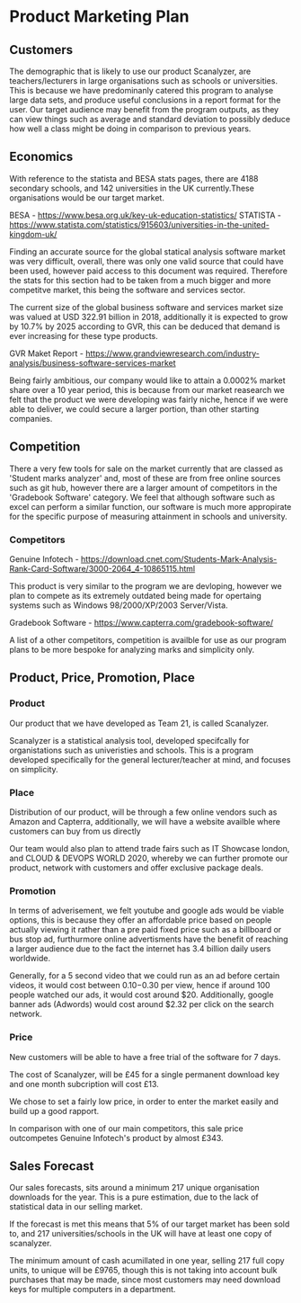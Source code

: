 # Product Marketing Plan


## Customers

The demographic that is likely to use our product Scanalyzer, are teachers/lecturers in large organisations such as schools or universities. 
This is because we have predominanly catered this program to analyse large data sets, and produce useful conclusions in a report format for the user.
Our target audience may benefit from the program outputs, as they can view things such as average and standard deviation to possibly deduce how well a class might be doing in
comparison to previous years.

## Economics

With reference to the statista and BESA stats pages, there are 4188 secondary schools, and 142 universities in the UK currently.These organisations 
would be our target market.

BESA - https://www.besa.org.uk/key-uk-education-statistics/
STATISTA - https://www.statista.com/statistics/915603/universities-in-the-united-kingdom-uk/

Finding an accurate source for the global statical analysis software market was very difficult, overall, there was only one valid source that could have been used, however paid
access to this document was required. Therefore the stats for this section had to be taken from a much bigger and more competitve market, this being the software and services 
sector.

The current size of the global business software and services market size was valued at USD 322.91 billion in 2018, additionally it is expected to grow by 10.7% by 2025 according
to GVR, this can be deduced that demand is ever increasing for these type products.

GVR Maket Report - https://www.grandviewresearch.com/industry-analysis/business-software-services-market

Being fairly ambitious, our company would like to attain a 0.0002% market share over a 10 year period, this is because from our market reasearch we felt that the product we were
developing was fairly niche, hence if we were able to deliver, we could secure a larger portion, than other starting companies.


## Competition

There a very few tools for sale on the market currently that are classed as 'Student marks analyzer' and, most of these are from free online sources such as git hub,
however there are a larger amount of competitors in the 'Gradebook Software' category. We feel that although software such as excel can perform a similar function,
our software is much more appropirate for the specific purpose of measuring attainment in schools and university. 


### Competitors

Genuine Infotech - https://download.cnet.com/Students-Mark-Analysis-Rank-Card-Software/3000-2064_4-10865115.html

This product is very similar to the program we are devloping, however we plan to compete as its extremely outdated being made for opertaing systems such as
Windows 98/2000/XP/2003 Server/Vista.

Gradebook Software - https://www.capterra.com/gradebook-software/

A list of a other competitors, competition is availble for use as our program plans to be more bespoke for analyzing marks and simplicity only. 

## Product, Price, Promotion, Place

### Product

Our product that we have developed as Team 21, is called Scanalyzer.

Scanalyzer is a statistical analysis tool, developed specifcally for organistations such as univeristies and schools. This is a program developed
specifically for the general lecturer/teacher at mind, and focuses on simplicity. 

### Place

Distribution of our product, will be through a few online vendors such as Amazon and Capterra, additionally, we will have a website availble where customers can buy from us directly

Our team would also plan to attend trade fairs such as IT Showcase london, and CLOUD & DEVOPS WORLD 2020, whereby we can further promote our product, network with customers and
offer exclusive package deals.


### Promotion

In terms of adverisement, we felt youtube and google ads would be viable options, this is because they offer an affordable price based on people actually viewing it rather
than a pre paid fixed price such as a billboard or bus stop ad, furthurmore online advertisments have the benefit of reaching a larger audience due to the fact the internet
has 3.4 billion daily users worldwide.

Generally, for a 5 second video that we could run as an ad before certain videos, it would
cost between $0.10-$0.30 per view, hence if around 100 people watched our ads, it would cost around $20. Additionally, google banner ads (Adwords) would cost around $2.32 
per click on the search network.

### Price

New customers will be able to have a free trial of the software for 7 days.

The cost of Scanalyzer, will be £45 for a single permanent download key and  one month subcription will cost £13.

We chose to set a fairly low price, in order to enter the market easily and build up a good rapport.

In comparison with one of our main competitors, this sale price outcompetes Genuine Infotech's product by almost £343.


## Sales Forecast

Our sales forecasts, sits around a minimum 217 unique organisation downloads for the year. This is a pure estimation, due to the lack of statistical data in our selling market.

If the forecast is met this means that 5% of our target market has been sold to, and 217 universities/schools in the UK will have at least one copy of scanalyzer. 

The minimum amount of cash acumillated in one year, selling 217 full copy units, to unique  will be £9765, though this is not taking into account bulk purchases that may be made, 
since most customers may need download keys for multiple computers in a department.


